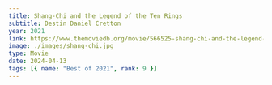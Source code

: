 ```yaml
---
title: Shang-Chi and the Legend of the Ten Rings
subtitle: Destin Daniel Cretton
year: 2021
link: https://www.themoviedb.org/movie/566525-shang-chi-and-the-legend-of-the-ten-rings
image: ./images/shang-chi.jpg
type: Movie
date: 2024-04-13
tags: [{ name: "Best of 2021", rank: 9 }]
---
```

